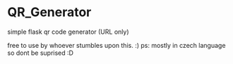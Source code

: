 # QR_Generator
simple flask qr code generator (URL only)

free to use by whoever stumbles upon this. :)
ps: mostly in czech language so dont be suprised :D
